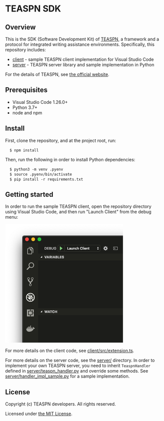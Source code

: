 # TEASPN SDK

## Overview

This is the SDK (Software Development Kit) of [TEASPN](https://www.teaspn.org/), a framework and a protocol for integrated writing assistance environments. Specifically, this repository includes:

* [client](client/) - sample TEASPN client implementation for Visual Studio Code
* [server](server/) - TEASPN server library and sample implementation in Python

For the details of TEASPN, see [the official website](https://www.teaspn.org/).

## Prerequisites

* Visual Studio Code 1.26.0+
* Python 3.7+
* node and npm

## Install

First, clone the repository, and at the project root, run:

```shell
  $ npm install
```

Then, run the following in order to install Python dependencies:

```shell
  $ python3 -m venv .pyenv
  $ source .pyenv/bin/activate
  $ pip install -r requirements.txt
```

## Getting started

In order to run the sample TEASPN client, open the repository directory using Visual Studio Code, and then run "Launch Client" from the debug menu:

![Launch Client](vscode.png)

For more details on the client code, see [client/src/extension.ts](client/src/extension.ts).

For more details on the server code, see the [server/](server/) directory. In order to implement your own TEASPN server, you need to inherit `TeaspnHandler` defined in [server/teaspn_handler.py](server/teaspn_handler.py) and override some methods. See [server/handler_impl_sample.py](server/handler_impl_sample.py) for a sample implementation.

## License

Copyright (c) TEASPN developers. All rights reserved.

Licensed under [the MIT License](LICENSE.txt).
